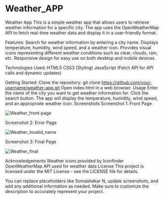 # Weather_APP
Weather App This is a simple weather app that allows users to retrieve weather information for a specific city. The app uses the OpenWeatherMap API to fetch real-time weather data and display it in a user-friendly format.

Features:
Search for weather information by entering a city name.
Displays temperature, humidity, wind speed, and a weather icon.
Provides visual icons representing different weather conditions such as clear, clouds, rain, etc.
Responsive design for easy use on both desktop and mobile devices.

Technologies Used:
HTML5
CSS3 (Styling)
JavaScript (Fetch API for API calls and dynamic updates)

Getting Started:
Clone the repository: git clone https://github.com/your-username/weather-app.git
Open index.html in a web browser.
Usage
Enter the name of the city you want to get weather information for.
Click the search button.
The app will display the temperature, humidity, wind speed, and an appropriate weather icon.
Screenshots
Screenshot 1: Front Page 

![Weather_front-page](https://github.com/somashekar17/Weather_APP/assets/49157790/b63113d0-f028-4b48-b0ac-4ae2c4f1ea66)

Screenshot 2: Error Page


![Weather_Invalid_name](https://github.com/somashekar17/Weather_APP/assets/49157790/eac4dec7-d21a-4bc3-a5a1-9b21e1ffcc2f)


Screenshot 3: Final Page





![Weather_final](https://github.com/somashekar17/Weather_APP/assets/49157790/f01bbae7-1b49-42c5-a368-005c64f205f2)


Acknowledgements
Weather icons provided by Iconfinder
OpenWeatherMap API used for weather data
License
This project is licensed under the MIT License - see the LICENSE file for details.

You can replace placeholders like Somashekar N, update screenshots, and add any additional information as needed. Make sure to customize the description to accurately represent your project.





